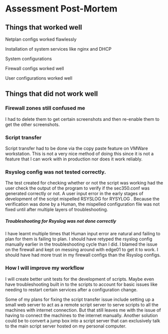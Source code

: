 # Assessment Post-Mortem

## Things that worked well

Netplan configs worked flawlessly

Installation of system services like nginx and DHCP

System configurations

Firewall configs worked well

User configurations worked well

## Things that did not work well

### Firewall zones still confused me

I had to delete them to get certain screenshots and then re-enable them to get the other screenshots.

### Script transfer

Script transfer had to be done via the copy paste feature on VMWare workstation. This is not a very nice method of doing this since it is not a feature that I can work with in production nor does it work reliably. 

### Rsyslog config was not tested correctly.

The test created for checking whether or not the script was working had the user check the output of the program to verify if the sec350.conf was generated correctly or not. A user input error in the early stages of development of the script mispelled RSYSLOG for RYSYLOG . Because the verification was done by a Human, the mispelled configuration file was not fixed until after multiple layers of troubleshooting.

##### Troubleshooting for Rsyslog was not done correctly

I have learnt multiple times that Human input error are natural and failing to plan for them is failing to plan. I should have retyped the rsyslog config manually earlier in the troubleshooting cycle than I did. I blamed the issue on the firewall and kept on messing around with edge01 to get it to work. I should have had more trust in my firewall configs than the Rsyslog configs. 

### How I will improve my workflow

I will create better unit tests for the development of scripts. Maybe even have troubleshooting built in to the scripts to account for basic issues like needing to restart certain services after a configuration change.

Some of my plans for fixing the script transfer issue include setting up a small web server to act as a remote script server to serve scripts to all the machines with internet connection. But that still leaves me with the issue of having to connect the machines to the internet manually. Another solution could be to convert a jump box into a script server that can exclusively talk to the main script server hosted on my personal computer.




